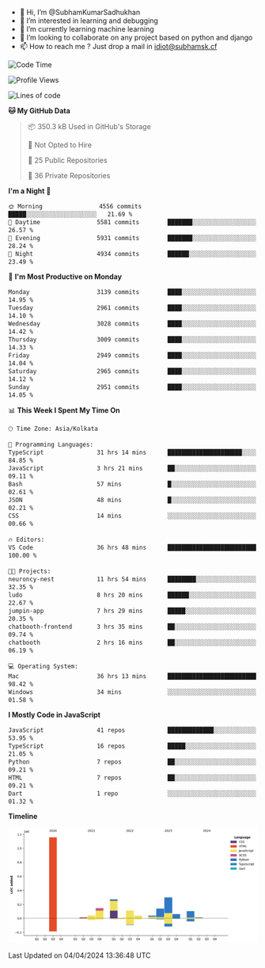 - 👋 Hi, I’m @SubhamKumarSadhukhan
- 👀 I’m interested in learning and debugging
- 🌱 I’m currently learning machine learning
- 💞️ I’m looking to collaborate on any project based on python and django
- 📫 How to reach me ?
      Just drop a mail in idiot@subhamsk.cf

<!---
SubhamKumarSadhukhan/SubhamKumarSadhukhan is a ✨ special ✨ repository because its `README.md` (this file) appears on your GitHub profile.
You can click the Preview link to take a look at your changes.
--->


<!--START_SECTION:waka-->
![Code Time](http://img.shields.io/badge/Code%20Time-2%2C085%20hrs%2023%20mins-blue)

![Profile Views](http://img.shields.io/badge/Profile%20Views-0-blue)

![Lines of code](https://img.shields.io/badge/From%20Hello%20World%20I%27ve%20Written-2.4%20million%20lines%20of%20code-blue)

**🐱 My GitHub Data** 

> 📦 350.3 kB Used in GitHub's Storage 
 > 
> 🚫 Not Opted to Hire
 > 
> 📜 25 Public Repositories 
 > 
> 🔑 36 Private Repositories 
 > 
**I'm a Night 🦉** 

```text
🌞 Morning                4556 commits        █████░░░░░░░░░░░░░░░░░░░░   21.69 % 
🌆 Daytime                5581 commits        ███████░░░░░░░░░░░░░░░░░░   26.57 % 
🌃 Evening                5931 commits        ███████░░░░░░░░░░░░░░░░░░   28.24 % 
🌙 Night                  4934 commits        ██████░░░░░░░░░░░░░░░░░░░   23.49 % 
```
📅 **I'm Most Productive on Monday** 

```text
Monday                   3139 commits        ████░░░░░░░░░░░░░░░░░░░░░   14.95 % 
Tuesday                  2961 commits        ████░░░░░░░░░░░░░░░░░░░░░   14.10 % 
Wednesday                3028 commits        ████░░░░░░░░░░░░░░░░░░░░░   14.42 % 
Thursday                 3009 commits        ████░░░░░░░░░░░░░░░░░░░░░   14.33 % 
Friday                   2949 commits        ████░░░░░░░░░░░░░░░░░░░░░   14.04 % 
Saturday                 2965 commits        ████░░░░░░░░░░░░░░░░░░░░░   14.12 % 
Sunday                   2951 commits        ████░░░░░░░░░░░░░░░░░░░░░   14.05 % 
```


📊 **This Week I Spent My Time On** 

```text
🕑︎ Time Zone: Asia/Kolkata

💬 Programming Languages: 
TypeScript               31 hrs 14 mins      █████████████████████░░░░   84.85 % 
JavaScript               3 hrs 21 mins       ██░░░░░░░░░░░░░░░░░░░░░░░   09.11 % 
Bash                     57 mins             █░░░░░░░░░░░░░░░░░░░░░░░░   02.61 % 
JSON                     48 mins             █░░░░░░░░░░░░░░░░░░░░░░░░   02.21 % 
CSS                      14 mins             ░░░░░░░░░░░░░░░░░░░░░░░░░   00.66 % 

🔥 Editors: 
VS Code                  36 hrs 48 mins      █████████████████████████   100.00 % 

🐱‍💻 Projects: 
neuroncy-nest            11 hrs 54 mins      ████████░░░░░░░░░░░░░░░░░   32.35 % 
ludo                     8 hrs 20 mins       ██████░░░░░░░░░░░░░░░░░░░   22.67 % 
jumpin-app               7 hrs 29 mins       █████░░░░░░░░░░░░░░░░░░░░   20.35 % 
chatbooth-frontend       3 hrs 35 mins       ██░░░░░░░░░░░░░░░░░░░░░░░   09.74 % 
chatbooth                2 hrs 16 mins       ██░░░░░░░░░░░░░░░░░░░░░░░   06.19 % 

💻 Operating System: 
Mac                      36 hrs 13 mins      █████████████████████████   98.42 % 
Windows                  34 mins             ░░░░░░░░░░░░░░░░░░░░░░░░░   01.58 % 
```

**I Mostly Code in JavaScript** 

```text
JavaScript               41 repos            █████████████░░░░░░░░░░░░   53.95 % 
TypeScript               16 repos            █████░░░░░░░░░░░░░░░░░░░░   21.05 % 
Python                   7 repos             ██░░░░░░░░░░░░░░░░░░░░░░░   09.21 % 
HTML                     7 repos             ██░░░░░░░░░░░░░░░░░░░░░░░   09.21 % 
Dart                     1 repo              ░░░░░░░░░░░░░░░░░░░░░░░░░   01.32 % 
```



**Timeline**

![Lines of Code chart](https://raw.githubusercontent.com/SubhamKumarSadhukhan/SubhamKumarSadhukhan/main/assets/bar_graph.png)


 Last Updated on 04/04/2024 13:36:48 UTC
<!--END_SECTION:waka-->
